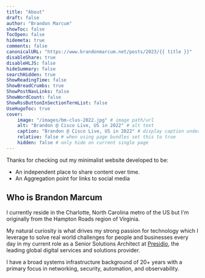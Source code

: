 ```yaml
---
title: "About"
draft: false
author: "Brandon Marcum"
showToc: false
TocOpen: false
hidemeta: true
comments: false
canonicalURL: "https://www.brandonmarcum.net/posts/2023/{{ title }}"
disableShare: true
disableHLJS: false
hideSummary: false
searchHidden: true
ShowReadingTime: false
ShowBreadCrumbs: true
ShowPostNavLinks: false
ShowWordCount: false
ShowRssButtonInSectionTermList: false
UseHugoToc: true
cover:
    image: "/images/bm-clus-2022.jpg" # image path/url
    alt: "Brandon @ Cisco Live, US in 2022" # alt text
    caption: "Brandon @ Cisco Live, US in 2022" # display caption under cover
    relative: false # when using page bundles set this to true
    hidden: false # only hide on current single page
---
```


Thanks for checking out my minimalist website developed to be:

- An independent place to share content over time.
- An Aggregation point for links to social media

## Who is Brandon Marcum

I currently reside in the Charlotte, North Carolina metro of the US but I'm originally from the Hampton Roads region of Virginia.

My natural curiosity is what drives my strong passion for technology which I leverage to solve real world challenges for people and businesses every day in my current role as a Senior Solutions Architect at [Presidio](https://www.presidio.com/), the leading global digital services and solutions provider.

I have a broad systems infrastructure background of 20+ years with a primary focus in networking, security, automation, and observability.
